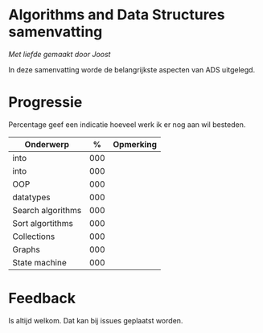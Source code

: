 # Algorithms and Data Structures samenvatting
*Met liefde gemaakt door Joost*

In deze samenvatting worde de belangrijkste aspecten van ADS uitgelegd.

# Progressie
Percentage geef een indicatie hoeveel werk ik er nog aan wil besteden.

| Onderwerp         | %   | Opmerking                                 |
| ----------------- | --- | ----------------------------------------- |
| into              | 000 |                                           |
| into              | 000 |                                           |
| OOP               | 000 |                                           |
| datatypes         | 000 |                                           |
| Search algorithms | 000 |                                           |
| Sort algortithms  | 000 |                                           |
| Collections       | 000 |                                           |
| Graphs            | 000 |                                           |
| State machine     | 000 |                                           |

# Feedback
Is altijd welkom. Dat kan bij issues geplaatst worden.
